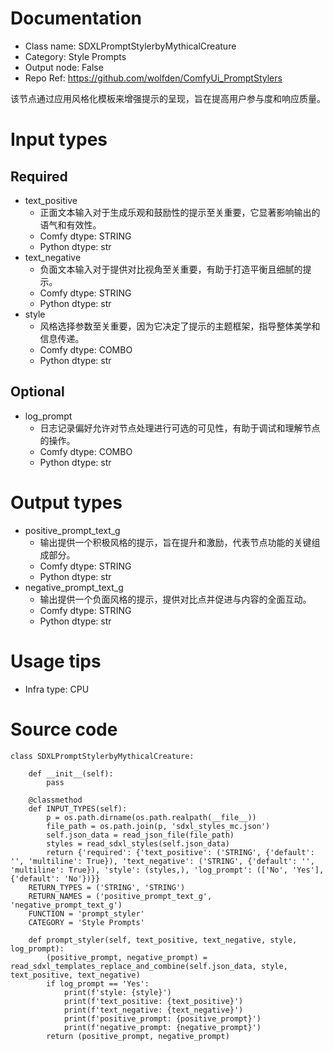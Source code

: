 # Documentation
- Class name: SDXLPromptStylerbyMythicalCreature
- Category: Style Prompts
- Output node: False
- Repo Ref: https://github.com/wolfden/ComfyUi_PromptStylers

该节点通过应用风格化模板来增强提示的呈现，旨在提高用户参与度和响应质量。

# Input types
## Required
- text_positive
    - 正面文本输入对于生成乐观和鼓励性的提示至关重要，它显著影响输出的语气和有效性。
    - Comfy dtype: STRING
    - Python dtype: str
- text_negative
    - 负面文本输入对于提供对比视角至关重要，有助于打造平衡且细腻的提示。
    - Comfy dtype: STRING
    - Python dtype: str
- style
    - 风格选择参数至关重要，因为它决定了提示的主题框架，指导整体美学和信息传递。
    - Comfy dtype: COMBO
    - Python dtype: str
## Optional
- log_prompt
    - 日志记录偏好允许对节点处理进行可选的可见性，有助于调试和理解节点的操作。
    - Comfy dtype: COMBO
    - Python dtype: str

# Output types
- positive_prompt_text_g
    - 输出提供一个积极风格的提示，旨在提升和激励，代表节点功能的关键组成部分。
    - Comfy dtype: STRING
    - Python dtype: str
- negative_prompt_text_g
    - 输出提供一个负面风格的提示，提供对比点并促进与内容的全面互动。
    - Comfy dtype: STRING
    - Python dtype: str

# Usage tips
- Infra type: CPU

# Source code
```
class SDXLPromptStylerbyMythicalCreature:

    def __init__(self):
        pass

    @classmethod
    def INPUT_TYPES(self):
        p = os.path.dirname(os.path.realpath(__file__))
        file_path = os.path.join(p, 'sdxl_styles_mc.json')
        self.json_data = read_json_file(file_path)
        styles = read_sdxl_styles(self.json_data)
        return {'required': {'text_positive': ('STRING', {'default': '', 'multiline': True}), 'text_negative': ('STRING', {'default': '', 'multiline': True}), 'style': (styles,), 'log_prompt': (['No', 'Yes'], {'default': 'No'})}}
    RETURN_TYPES = ('STRING', 'STRING')
    RETURN_NAMES = ('positive_prompt_text_g', 'negative_prompt_text_g')
    FUNCTION = 'prompt_styler'
    CATEGORY = 'Style Prompts'

    def prompt_styler(self, text_positive, text_negative, style, log_prompt):
        (positive_prompt, negative_prompt) = read_sdxl_templates_replace_and_combine(self.json_data, style, text_positive, text_negative)
        if log_prompt == 'Yes':
            print(f'style: {style}')
            print(f'text_positive: {text_positive}')
            print(f'text_negative: {text_negative}')
            print(f'positive_prompt: {positive_prompt}')
            print(f'negative_prompt: {negative_prompt}')
        return (positive_prompt, negative_prompt)
```